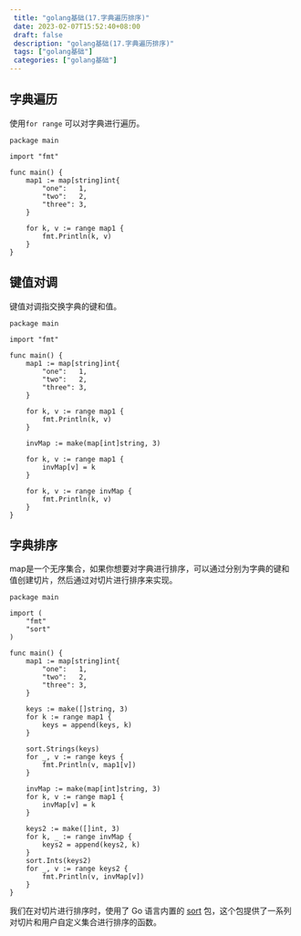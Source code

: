```yaml
--- 
 title: "golang基础(17.字典遍历排序)" 
 date: 2023-02-07T15:52:40+08:00 
 draft: false 
 description: "golang基础(17.字典遍历排序)" 
 tags: ["golang基础"] 
 categories: ["golang基础"] 
---
```

## 字典遍历
使用`for range` 可以对字典进行遍历。
```
package main

import "fmt"

func main() {
	map1 := map[string]int{
		"one":   1,
		"two":   2,
		"three": 3,
	}

	for k, v := range map1 {
		fmt.Println(k, v)
	}
}
```

## 键值对调
键值对调指交换字典的键和值。
```
package main

import "fmt"

func main() {
	map1 := map[string]int{
		"one":   1,
		"two":   2,
		"three": 3,
	}

	for k, v := range map1 {
		fmt.Println(k, v)
	}

	invMap := make(map[int]string, 3)

	for k, v := range map1 {
		invMap[v] = k
	}

	for k, v := range invMap {
		fmt.Println(k, v)
	}
}
```

## 字典排序
map是一个无序集合，如果你想要对字典进行排序，可以通过分别为字典的键和值创建切片，然后通过对切片进行排序来实现。
```
package main

import (
	"fmt"
	"sort"
)

func main() {
	map1 := map[string]int{
		"one":   1,
		"two":   2,
		"three": 3,
	}

	keys := make([]string, 3)
	for k := range map1 {
		keys = append(keys, k)
	}

	sort.Strings(keys)
	for _, v := range keys {
		fmt.Println(v, map1[v])
	}

	invMap := make(map[int]string, 3)
	for k, v := range map1 {
		invMap[v] = k
	}

	keys2 := make([]int, 3)
	for k, _ := range invMap {
		keys2 = append(keys2, k)
	}
	sort.Ints(keys2)
	for _, v := range keys2 {
		fmt.Println(v, invMap[v])
	}
}
```
我们在对切片进行排序时，使用了 Go 语言内置的 [sort](https://golang.org/pkg/sort/) 包，这个包提供了一系列对切片和用户自定义集合进行排序的函数。
